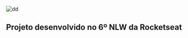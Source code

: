 ![dd](https://user-images.githubusercontent.com/21092692/123889297-974a9280-d92b-11eb-96cc-008f947db9be.PNG)


## Projeto desenvolvido no 6º NLW da Rocketseat
